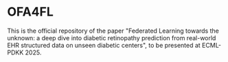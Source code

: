# OFA4FL
This is the official repository of the paper "Federated Learning towards the unknown: a deep dive into diabetic retinopathy prediction from real-world EHR structured data on unseen diabetic centers", to be presented at ECML-PDKK 2025.
